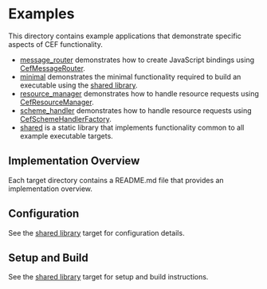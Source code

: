 # Examples

This directory contains example applications that demonstrate specific aspects of CEF functionality.

- [message_router](message_router) demonstrates how to create JavaScript bindings using [CefMessageRouter](https://bitbucket.org/chromiumembedded/cef/wiki/GeneralUsage.md#markdown-header-generic-message-router).
- [minimal](minimal) demonstrates the minimal functionality required to build an executable using the [shared library](shared).
- [resource_manager](resource_manager) demonstrates how to handle resource requests using [CefResourceManager](https://bitbucket.org/chromiumembedded/cef/src/master/include/wrapper/cef_resource_manager.h?at=master&fileviewer=file-view-default).
- [scheme_handler](scheme_handler) demonstrates how to handle resource requests using [CefSchemeHandlerFactory](https://bitbucket.org/chromiumembedded/cef/wiki/GeneralUsage.md#markdown-header-scheme-handler).
- [shared](shared) is a static library that implements functionality common to all example executable targets.

## Implementation Overview

Each target directory contains a README.md file that provides an implementation overview.

## Configuration

See the [shared library](shared) target for configuration details.

## Setup and Build

See the [shared library](shared) target for setup and build instructions.
